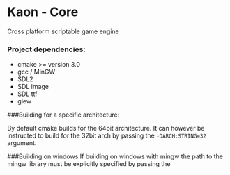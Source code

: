 # Kaon - Core
Cross platform scriptable game engine

### Project dependencies:

- cmake >= version 3.0
- gcc / MinGW
- SDL2
- SDL image
- SDL ttf
- glew

###Building for a specific architecture:

By default cmake builds for the 64bit architecture. It can however be instructed to build
for the 32bit arch by passing the `-DARCH:STRING=32` argument.

###Building on windows
If building on windows with mingw the path to the mingw library must be explicitly specified
by passing the 
